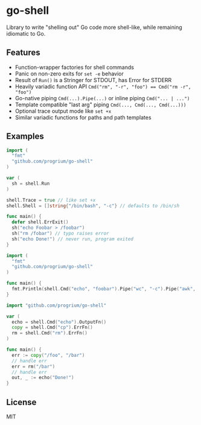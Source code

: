 # go-shell

Library to write "shelling out" Go code more shell-like,
while remaining idiomatic to Go.

## Features

 * Function-wrapper factories for shell commands
 * Panic on non-zero exits for `set -e` behavior
 * Result of `Run()` is a Stringer for STDOUT, has Error for STDERR
 * Heavily variadic function API `Cmd("rm", "-r", "foo") == Cmd("rm -r", "foo")`
 * Go-native piping `Cmd(...).Pipe(...)` or inline piping `Cmd("... | ...")`
 * Template compatible "last arg" piping `Cmd(..., Cmd(..., Cmd(...)))`
 * Optional trace output mode like `set +x`
 * Similar variadic functions for paths and path templates

## Examples

```go
import (
  "fmt"
  "github.com/progrium/go-shell"
)

var (
  sh = shell.Run
)

shell.Trace = true // like set +x
shell.Shell = []string{"/bin/bash", "-c"} // defaults to /bin/sh

func main() {
  defer shell.ErrExit()
  sh("echo Foobar > /foobar")
  sh("rm /fobar") // typo raises error
  sh("echo Done!") // never run, program exited
}
```

```go
import (
  "fmt"
  "github.com/progrium/go-shell"
)

func main() {
  fmt.Println(shell.Cmd("echo", "foobar").Pipe("wc", "-c").Pipe("awk", "'{print $1}'").Run())
}
```

```go
import "github.com/progrium/go-shell"

var (
  echo = shell.Cmd("echo").OutputFn()
  copy = shell.Cmd("cp").ErrFn()
  rm = shell.Cmd("rm").ErrFn()
)

func main() {
  err := copy("/foo", "/bar")
  // handle err
  err = rm("/bar")
  // handle err
  out, _ := echo("Done!")
}
```

## License

MIT
